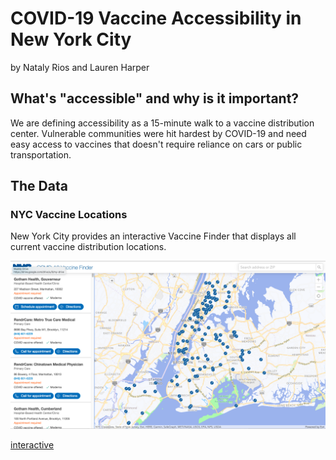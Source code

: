# COVID-19 Vaccine Accessibility in New York City
by Nataly Rios and Lauren Harper

## What's "accessible" and why is it important?

We are defining accessibility as a 15-minute walk to a vaccine distribution center. 
Vulnerable communities were hit hardest by COVID-19 and need easy access to vaccines that doesn't require reliance on cars or public transportation.

## The Data
### NYC Vaccine Locations
New York City provides an interactive Vaccine Finder that displays all current vaccine distribution locations.

![vacc](https://github.com/laharps/up206-groupproject/blob/main/Final%20Project/images/nyc_vacc.png)

[interactive](https://github.com/laharps/up206-groupproject/blob/main/Final%20Project/images/vac_loc.html)


